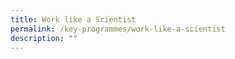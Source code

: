 ```yaml
---
title: Work like a Scientist
permalink: /key-programmes/work-like-a-scientist
description: ""
---
```

